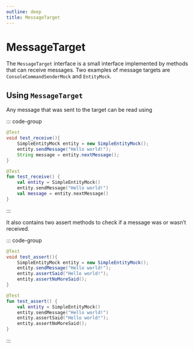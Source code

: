 ```yaml
---
outline: deep
title: MessageTarget
---
```


# MessageTarget

The `MessageTarget` interface is a small interface implemented by methods that can receive messages.
Two examples of message targets are `ConsoleCommandSenderMock` and `EntityMock`.

## Using `MessageTarget`

Any message that was sent to the target can be read using

::: code-group

```java [Java]
@Test
void test_receive(){
    SimpleEntityMock entity = new SimpleEntityMock();
    entity.sendMessage("Hello world!");
    String message = entity.nextMessage();
}
```

```kotlin [Kotlin]
@Test
fun test_receive() {
    val entity = SimpleEntityMock()
    entity.sendMessage("Hello world!")
    val message = entity.nextMessage()
}
```

:::

It also contains two assert methods to check if a message was or wasn’t received.

::: code-group

```java [Java]
@Test
void test_assert(){
    SimpleEntityMock entity = new SimpleEntityMock();
    entity.sendMessage("Hello world!");
    entity.assertSaid("Hello world!");
    entity.assertNoMoreSaid();
}
```

```kotlin [Kotlin]
@Test
fun test_assert() {
    val entity = SimpleEntityMock()
    entity.sendMessage("Hello world!")
    entity.assertSaid("Hello world!");
    entity.assertNoMoreSaid();
}
```

:::
